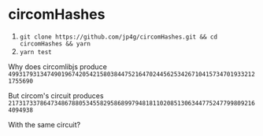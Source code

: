 # circomHashes

1. `git clone https://github.com/jp4g/circomHashes.git && cd circomHashes && yarn`
2. `yarn test`


Why does circomlibjs produce `49931793134749019674205421580384475216470244562534267104157347019332121755690`

But circom's circuit produces `21731733786473486788053455829586899794818110208513063447752477998092164094938`

With the same circuit?
